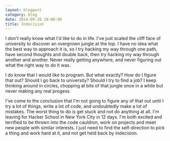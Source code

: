 ```yaml
---
layout: blogpost
category: blog
date: 2014-09-20 18:00:00
title: Indecision
---
```


I don't really know what I'd like to do in life. I've just scaled the cliff face of university to discover an overgrown jungle at the top. I have no idea what the best way to approach it is, so I try hacking my way through one path, have second thoughts and double back, then try hacking my way through another and another. Never really getting anywhere, and never figuring out what the right way to do it was.

I do know that I would like to program. But what exactly? How do I figure that out? Should I go back to university? Should I try to find a job? I keep thinking around in circles, chopping at bits of that jungle once in a while but never making any real progess.

I've come to the conclusion that I'm not going to figure any of that out until I try a lot of things, write a lot of code, and undoubtedly make a lot of mistakes. The worst thing to do is get stuck and not do anything at all. I'm leaving for Hacker School in New York City in 12 days. I'm both excited and terrified to be thrown into the code cauldron, work on projects and meet new people with similar interests. I just need to find the self-direction to pick a thing and work hard at it, and not get held back by indecision.